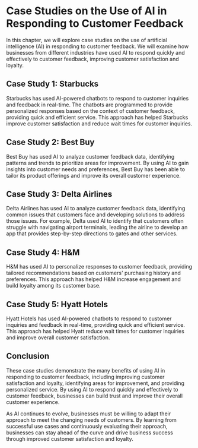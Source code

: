 Case Studies on the Use of AI in Responding to Customer Feedback
==========================================================================================================

In this chapter, we will explore case studies on the use of artificial intelligence (AI) in responding to customer feedback. We will examine how businesses from different industries have used AI to respond quickly and effectively to customer feedback, improving customer satisfaction and loyalty.

Case Study 1: Starbucks
-----------------------

Starbucks has used AI-powered chatbots to respond to customer inquiries and feedback in real-time. The chatbots are programmed to provide personalized responses based on the context of customer feedback, providing quick and efficient service. This approach has helped Starbucks improve customer satisfaction and reduce wait times for customer inquiries.

Case Study 2: Best Buy
----------------------

Best Buy has used AI to analyze customer feedback data, identifying patterns and trends to prioritize areas for improvement. By using AI to gain insights into customer needs and preferences, Best Buy has been able to tailor its product offerings and improve its overall customer experience.

Case Study 3: Delta Airlines
----------------------------

Delta Airlines has used AI to analyze customer feedback data, identifying common issues that customers face and developing solutions to address those issues. For example, Delta used AI to identify that customers often struggle with navigating airport terminals, leading the airline to develop an app that provides step-by-step directions to gates and other services.

Case Study 4: H\&M
------------------

H\&M has used AI to personalize responses to customer feedback, providing tailored recommendations based on customers' purchasing history and preferences. This approach has helped H\&M increase engagement and build loyalty among its customer base.

Case Study 5: Hyatt Hotels
--------------------------

Hyatt Hotels has used AI-powered chatbots to respond to customer inquiries and feedback in real-time, providing quick and efficient service. This approach has helped Hyatt reduce wait times for customer inquiries and improve overall customer satisfaction.

Conclusion
----------

These case studies demonstrate the many benefits of using AI in responding to customer feedback, including improving customer satisfaction and loyalty, identifying areas for improvement, and providing personalized service. By using AI to respond quickly and effectively to customer feedback, businesses can build trust and improve their overall customer experience.

As AI continues to evolve, businesses must be willing to adapt their approach to meet the changing needs of customers. By learning from successful use cases and continuously evaluating their approach, businesses can stay ahead of the curve and drive business success through improved customer satisfaction and loyalty.
